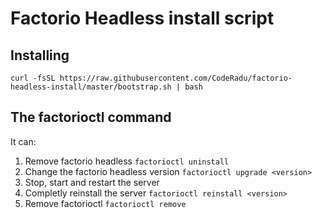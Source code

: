 # Factorio Headless install script

## Installing
`curl -fsSL https://raw.githubusercontent.com/CodeRadu/factorio-headless-install/master/bootstrap.sh | bash`
## The factorioctl command
It can:
1. Remove factorio headless `factorioctl uninstall`
1. Change the factorio headless version `factorioctl upgrade <version>`
1. Stop, start and restart the server
1. Completly reinstall the server `factorioctl reinstall <version>`
1. Remove factorioctl `factorioctl remove`
